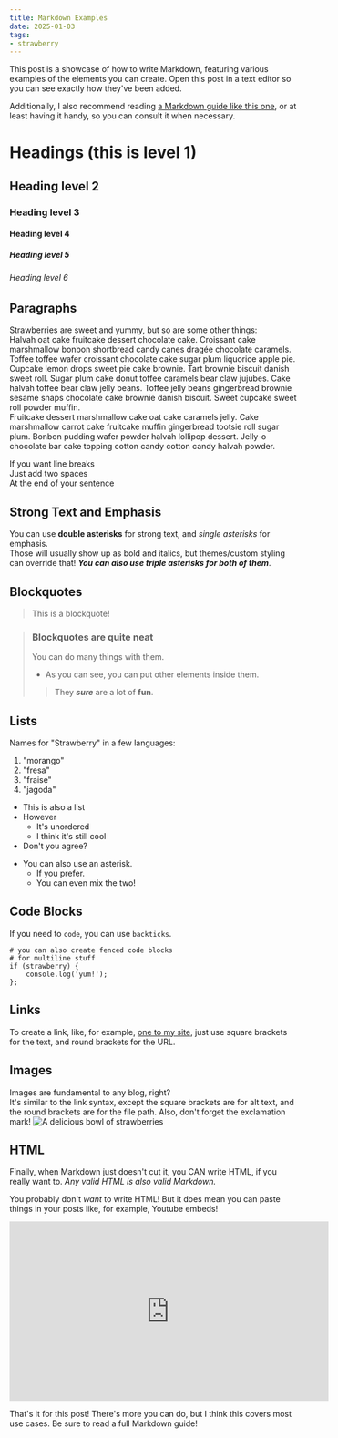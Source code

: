 ```yaml
---
title: Markdown Examples
date: 2025-01-03
tags:
- strawberry
---
```

This post is a showcase of how to write Markdown, featuring various examples of the elements you can create. Open this post in a text editor so you can see exactly how they've been added.

Additionally, I also recommend reading [a Markdown guide like this one](https://www.markdownguide.org/), or at least having it handy, so you can consult it when necessary.

# Headings (this is level 1)
## Heading level 2
### Heading level 3
#### Heading level 4
##### Heading level 5
###### Heading level 6

## Paragraphs
Strawberries are sweet and yummy, but so are some other things:  
Halvah oat cake fruitcake dessert chocolate cake. Croissant cake marshmallow bonbon shortbread candy canes dragée chocolate caramels. Toffee toffee wafer croissant chocolate cake sugar plum liquorice apple pie. Cupcake lemon drops sweet pie cake brownie. Tart brownie biscuit danish sweet roll. Sugar plum cake donut toffee caramels bear claw jujubes. Cake halvah toffee bear claw jelly beans. Toffee jelly beans gingerbread brownie sesame snaps chocolate cake brownie danish biscuit. Sweet cupcake sweet roll powder muffin.  
Fruitcake dessert marshmallow cake oat cake caramels jelly. Cake marshmallow carrot cake fruitcake muffin gingerbread tootsie roll sugar plum. Bonbon pudding wafer powder halvah lollipop dessert. Jelly-o chocolate bar cake topping cotton candy cotton candy halvah powder.

If you want line breaks  
Just add two spaces  
At the end of your sentence  

## Strong Text and Emphasis
You can use **double asterisks** for strong text, and *single asterisks* for emphasis.  
Those will usually show up as bold and italics, but themes/custom styling can override that!
***You can also use triple asterisks for both of them***.

## Blockquotes
> This is a blockquote!

> ### Blockquotes are quite neat
>
> You can do many things with them.
> - As you can see, you can put other elements inside them.
>
>> They ***sure*** are a lot of **fun**.

## Lists
Names for "Strawberry" in a few languages:  
1. "morango"
2. "fresa"
3. "fraise"
4. "jagoda"

- This is also a list
- However
    - It's unordered
    - I think it's still cool
- Don't you agree?

* You can also use an asterisk.
    * If you prefer.
    - You can even mix the two!

## Code Blocks
If you need to `code`, you can use `backticks`.
```
# you can also create fenced code blocks
# for multiline stuff
if (strawberry) {
    console.log('yum!');
};
```

## Links
To create a link, like, for example, [one to my site](https://bagenzos.house), just use square brackets for the text, and round brackets for the URL.

## Images
Images are fundamental to any blog, right?  
It's similar to the link syntax, except the square brackets are for alt text, and the round brackets are for the file path. Also, don't forget the exclamation mark!
![A delicious bowl of strawberries](/assets/images/bowl_of_berries.jpg)

## HTML
<p>Finally, when Markdown just doesn't cut it, you CAN write HTML, if you really want to. <em>Any valid HTML is also valid Markdown.</em></p>
<p>You probably don't <em>want</em> to write HTML! But it does mean you can paste things in your posts like, for example, Youtube embeds!</p>
<iframe width="560" height="315" src="https://www.youtube-nocookie.com/embed/WEv5ZqkaS54?si=mcG95jGYfg2U0tdW&amp;controls=0&amp;start=12" title="YouTube video player" frameborder="0" allow="accelerometer; autoplay; clipboard-write; encrypted-media; gyroscope; picture-in-picture; web-share" referrerpolicy="strict-origin-when-cross-origin" allowfullscreen></iframe>

That's it for this post! There's more you can do, but I think this covers most use cases. Be sure to read a full Markdown guide!